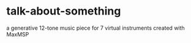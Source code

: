 # talk-about-something
a generative 12-tone music piece for 7 virtual instruments created with MaxMSP
